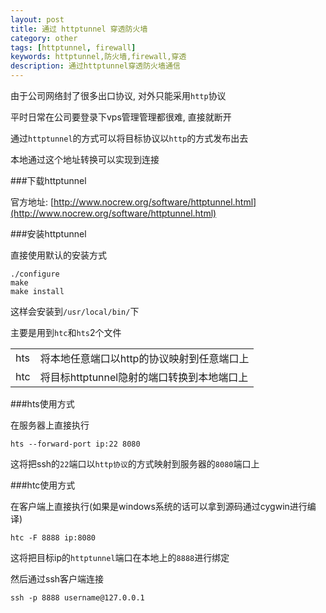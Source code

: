 ```yaml
---
layout: post
title: 通过 httptunnel 穿透防火墙
category: other
tags: [httptunnel, firewall]
keywords: httptunnel,防火墙,firewall,穿透
description: 通过httptunnel穿透防火墙通信
---
```


由于公司网络封了很多出口协议, 对外只能采用`http`协议

平时日常在公司要登录下vps管理管理都很难, 直接就断开

通过`httptunnel`的方式可以将目标协议以`http`的方式发布出去

本地通过这个地址转换可以实现到连接

###下载httptunnel

官方地址: [http://www.nocrew.org/software/httptunnel.html](http://www.nocrew.org/software/httptunnel.html)

###安装httptunnel

直接使用默认的安装方式

    ./configure
    make
    make install

这样会安装到`/usr/local/bin/`下

主要是用到`htc`和`hts`2个文件

<table class="table table-bordered table-striped">
  <tr><td>hts</td><td>将本地任意端口以http的协议映射到任意端口上</td></tr>
  <tr><td>htc</td><td>将目标httptunnel隐射的端口转换到本地端口上</td></tr>
</table>

###hts使用方式

在服务器上直接执行

    hts --forward-port ip:22 8080

这将把ssh的`22`端口以`http协议`的方式映射到服务器的`8080`端口上

###htc使用方式

在客户端上直接执行(如果是windows系统的话可以拿到源码通过cygwin进行编译)

    htc -F 8888 ip:8080

这将把目标ip的`httptunnel`端口在本地上的`8888`进行绑定

然后通过ssh客户端连接

    ssh -p 8888 username@127.0.0.1

